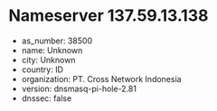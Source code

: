 # Nameserver 137.59.13.138

* as_number: 38500
* name: Unknown
* city: Unknown
* country: ID
* organization: PT. Cross Network Indonesia
* version: dnsmasq-pi-hole-2.81
* dnssec: false
